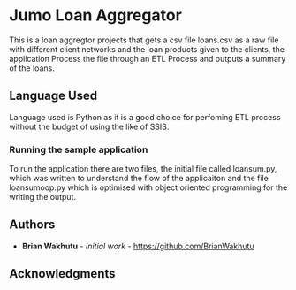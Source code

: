 # Jumo Loan Aggregator 

This is a loan aggregtor projects that gets a csv file loans.csv as a raw file with different client networks and the loan products given to the clients, the application Process the file through an ETL Process and outputs a summary of the loans.

## Language Used 

Language used is Python as it is a good choice for perfoming ETL process without the budget of using the like of SSIS.


### Running the sample application

To run the application there are two files, the initial file called loansum.py, which was written to understand the flow of the applicaiton and the file loansumoop.py which is optimised with object oriented programming for the writing the output.


## Authors

* **Brian Wakhutu** - *Initial work* - https://github.com/BrianWakhutu


## Acknowledgments

